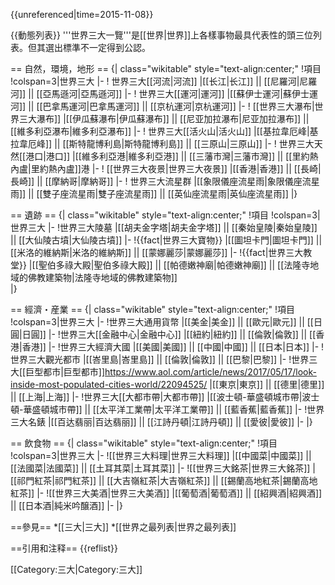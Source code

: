 {{unreferenced|time=2015-11-08}}


{{動態列表}}
'''世界三大一覽'''是[[世界|世界]]上各樣事物最具代表性的頭三位列表。但其選出標準不一定得到公認。

== 自然，環境，地形 ==
{| class="wikitable" style="text-align:center;"
!項目
!colspan=3|世界三大
|-
! 世界三大[[河流|河流]]
|[[长江|长江]] || [[尼羅河|尼羅河]] || [[亞馬遜河|亞馬遜河]]
|-
! 世界三大[[運河|運河]]
|[[蘇伊士運河|蘇伊士運河]] || [[巴拿馬運河|巴拿馬運河]] || [[京杭運河|京杭運河]]
|-
! [[世界三大瀑布|世界三大瀑布]]
|[[伊瓜蘇瀑布|伊瓜蘇瀑布]] || [[尼亚加拉瀑布|尼亚加拉瀑布]] || [[維多利亞瀑布|維多利亞瀑布]]
|-
! 世界三大[[活火山|活火山]]
|[[基拉韋厄峰|基拉韋厄峰]] || [[斯特龍博利島|斯特龍博利島]] || [[三原山|三原山]]
|-
! 世界三大天然[[港口|港口]]
|[[維多利亞港|維多利亞港]] || [[三藩市灣|三藩市灣]] || [[里約熱內盧|里約熱內盧]]港
|-
! [[世界三大夜景|世界三大夜景]]
|[[香港|香港]] || [[長崎|長崎]] || [[摩納哥|摩納哥]]
|-
! 世界三大流星群
|[[象限儀座流星雨|象限儀座流星雨]] || [[雙子座流星雨|雙子座流星雨]] || [[英仙座流星雨|英仙座流星雨]]
|}

== 遺跡 ==
{| class="wikitable" style="text-align:center;"
!項目
!colspan=3|世界三大
|-
!世界三大陵墓
|[[胡夫金字塔|胡夫金字塔]] || [[秦始皇陵|秦始皇陵]] || [[大仙陵古墳|大仙陵古墳]]
|-
!{{fact|世界三大寶物}}
|[[圖坦卡門|圖坦卡門]] || [[米洛的維納斯|米洛的維納斯]] || [[蒙娜麗莎|蒙娜麗莎]]
|- 
!{{fact|世界三大教堂}}
|[[聖伯多祿大殿|聖伯多祿大殿]] || [[帕德嫩神廟|帕德嫩神廟]] || [[法隆寺地域的佛教建築物|法隆寺地域的佛教建築物]]  
|}

== 經濟・産業 ==
{| class="wikitable" style="text-align:center;"
!項目
!colspan=3|世界三大
|-
!世界三大通用貨幣
|[[美金|美金]] || [[歐元|歐元]] || [[日圓|日圓]]
|-
!世界三大[[金融中心|金融中心]]
|[[紐約|紐約]] || [[倫敦|倫敦]] || [[香港|香港]]
|- 
!世界三大經濟大國
|[[美國|美國]] || [[中國|中國]] || [[日本|日本]]
|- 
!世界三大觀光都市
|[[峇里島|峇里島]] || [[倫敦|倫敦]] || [[巴黎|巴黎]]
|- 
!世界三大[[巨型都市|巨型都市]]<ref>https://www.aol.com/article/news/2017/05/17/look-inside-most-populated-cities-world/22094525/</ref>
|[[東京|東京]] || [[德里|德里]] || [[上海|上海]]
|- 
!世界三大[[大都市帶|大都市帶]]
|[[波士頓-華盛頓城市帶|波士頓-華盛頓城市帶]] ||  [[太平洋工業帶|太平洋工業帶]] ||  [[藍香蕉|藍香蕉]]
|-
!世界三大名錶
|[[百达翡丽|百达翡丽]] || [[江詩丹頓|江詩丹頓]] || [[愛彼|愛彼]]
|-
|}

== 飲食物 ==
{| class="wikitable" style="text-align:center;"
!項目
!colspan=3|世界三大
|-
![[世界三大料理|世界三大料理]]
|[[中國菜|中國菜]] || [[法國菜|法國菜]] || [[土耳其菜|土耳其菜]]
|-
![[世界三大銘茶|世界三大銘茶]]
|[[祁門紅茶|祁門紅茶]] || [[大吉嶺紅茶|大吉嶺紅茶]] || [[錫蘭高地紅茶|錫蘭高地紅茶]]
|- 
![[世界三大美酒|世界三大美酒]]
|[[葡萄酒|葡萄酒]] || [[紹興酒|紹興酒]] || [[日本酒|純米吟醸酒]]
|- 
|}

==參見==
*[[三大|三大]]
*[[世界之最列表|世界之最列表]]

==引用和注释==
{{reflist}}

[[Category:三大|Category:三大]]